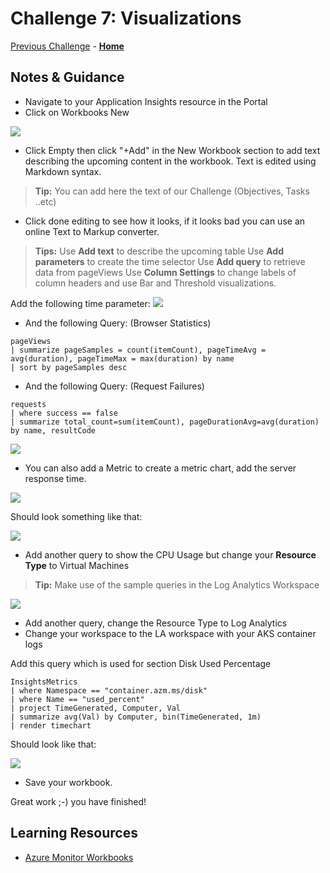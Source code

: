 # Challenge 7: Visualizations

[Previous Challenge](./06-Log-Queries-With-KQL-And-Grafana.md) - **[Home](../README.md)**

## Notes & Guidance

- Navigate to your Application Insights resource in the Portal
- Click on Workbooks New

![](../images/image145.png)

- Click Empty then click "+Add" in the New Workbook section to add text describing the upcoming content in the workbook. Text is edited using Markdown syntax.

>**Tip:** You can add here the text of our Challenge (Objectives, Tasks ..etc)
  
- Click done editing to see how it looks, if it looks bad you can use an online Text to Markup converter.
  
>**Tips:**
Use **Add text** to describe the upcoming table
Use **Add parameters** to create the time selector
Use **Add query** to retrieve data from pageViews
Use **Column Settings** to change labels of column headers and use Bar and Threshold visualizations.

Add the following time parameter:
![](https://github.com/msghaleb/AzureMonitorHackathon/raw/master/images/image146.png)  
- And the following Query: (Browser Statistics)  
```
pageViews
| summarize pageSamples = count(itemCount), pageTimeAvg = avg(duration), pageTimeMax = max(duration) by name
| sort by pageSamples desc
```    
- And the following Query: (Request Failures)  
```
requests
| where success == false
| summarize total_count=sum(itemCount), pageDurationAvg=avg(duration) by name, resultCode
```

![](https://github.com/msghaleb/AzureMonitorHackathon/raw/master/images/image148.png)
- You can also add a Metric to create a metric chart, add the server response time.

![](https://github.com/msghaleb/AzureMonitorHackathon/raw/master/images/image148_2.png)
  
Should look something like that:
  
![](https://github.com/msghaleb/AzureMonitorHackathon/raw/master/images/image148_3.png)

- Add another query to show the CPU Usage but change your **Resource Type** to Virtual Machines  

>**Tip:** Make use of the sample queries in the Log Analytics Workspace

![](https://github.com/msghaleb/AzureMonitorHackathon/raw/master/images/image149.png)  
- Add another query, change the Resource Type to Log Analytics
- Change your workspace to the LA workspace with your AKS container logs
 
Add this query which is used for section Disk Used Percentage
```
InsightsMetrics
| where Namespace == "container.azm.ms/disk" 
| where Name == "used_percent"
| project TimeGenerated, Computer, Val 
| summarize avg(Val) by Computer, bin(TimeGenerated, 1m)
| render timechart
```
  

Should look like that:

![](https://github.com/msghaleb/AzureMonitorHackathon/raw/master/images/image150.png)
 

- Save your workbook.

Great work ;-) you have finished!


## Learning Resources
* [Azure Monitor Workbooks](https://docs.microsoft.com/en-us/azure/azure-monitor/app/usage-workbooks)
